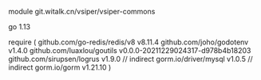 module git.witalk.cn/vsiper/vsiper-commons

go 1.13

require (
github.com/go-redis/redis/v8 v8.11.4
github.com/joho/godotenv v1.4.0
github.com/luaxlou/goutils v0.0.0-20211229024317-d978b4b18203
github.com/sirupsen/logrus v1.9.0 // indirect
gorm.io/driver/mysql v1.0.5 // indirect
gorm.io/gorm v1.21.10
)
